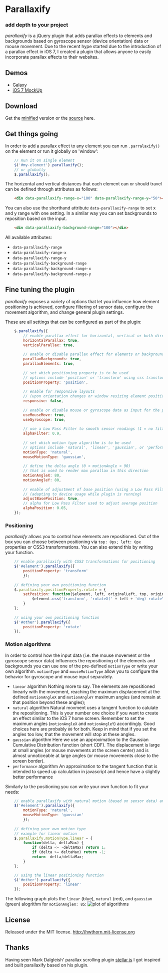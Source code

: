 # Parallaxify
### add depth to your project

*parallaxify* is a jQuery plugin that adds parallax effects to elements and backgrounds based on gyroscope sensor (device orientation) data or mouse movement. Due to the recent hype started due to the introduction of a parallax effect in iOS 7, I created a plugin that allows anyone to easily incorporate parallax effects to their websites.

## Demos

* [Galaxy](http://hwthorn.github.io/parallaxify/demo/galaxy.html)
* [iOS 7 MockUp](http://hwthorn.github.io/parallaxify/demo/ios.html)

## Download

Get the [minified](https://raw.github.com/hwthorn/parallaxify/master/jquery.parallax.min.js) version or the [source](https://raw.github.com/hwthorn/parallaxify/master/jquery.parallax.js) here.

## Get things going

In order to add a parallax effect to any element you can run `.parralaxify()` on the element or run it globally on 'window':

``` js
    // Run it on single element
    $('#my-element').parallaxify();
    // or globally
    $.parallaxify();
```

The horizontal and vertical distances that each element can or should travel can be defined through attributes as follows:

``` html
    <div data-parallaxify-range-x="100" data-parallaxify-range-y="50"></div>
```

You can also use the shorthand attribute `data-parallaxify-range` to set x and y range with one setting. In a similar way you can set backgrounds to reposition based on the input.

``` html
    <div data-parallaxify-background-range="100"></div>
```

All available attributes:
* `data-parallaxify-range`
* `data-parallaxify-range-x`
* `data-parallaxify-range-y`
* `data-parallaxify-background-range`
* `data-parallaxify-background-range-x`
* `data-parallaxify-background-range-y`


## Fine tuning the plugin

*parallaxify* exposes a variety of options that let you influence how element positioning is achieved, configure filtering of sensor data, configure the movement algorithm, and change general plugin settings.

These are all settings that can be configured as part of the plugin:

``` js
    $.parallaxify({
        // enable parallax effect for horizontal, vertical or both directions
        horizontalParallax: true,
        verticalParallax: true,
        
        // enable or disable parallax effect for elements or backgrounds
        parallaxBackgrounds: true,
        parallaxElements: true,
        
        // set which positioning property is to be used
        // options include 'position' or 'transform' using css transformations
        positionProperty: 'position',
        
        // enable for responsive layouts
        // (upon orientation changes or window resizing element positions are reevaluated
        responsive: false,
        
        // enable or disable mouse or gyroscope data as input for the plugin
        useMouseMove: true,
        useGyroscope: true,
        
        // use a Low Pass Filter to smooth sensor readings (1 = no filter)
        alphaFilter: 0.9,
        
        // set which motion type algorithm is to be used
        // options include 'natural', 'linear', 'gaussian', or 'performance'
        motionType: 'natural',
        mouseMotionType: 'gaussian',
        
        // define the delta angle (0 < motionAngle < 90) 
        // that is used to render max parallax in this direction
        motionAngleX: 80,
        motionAngleY: 80,
        
        // enable of adjustment of base position (using a Low Pass Filter)
        // (adapting to device usage while plugin is running)
        adjustBasePosition: true,
        // alpha for Low Pass Filter used to adjust average position
        alphaPosition: 0.05,
    });
```

### Positioning

*parallaxify* allows you to control how elements are repositioned. Out of the box you can choose between positioning via `top: 0px; left: 0px` properties or CSS3 transformations. You can also extend this by writing your function.

``` js
    // enable parallaxify with CSS3 transformations for positioning
    $('#element').parallaxify({
        positionProperty: 'transform'
        });
        
    // defining your own positioning function
    $.parallaxify.positionProperty.rotate = {
        setPosition: function($element, left, originalLeft, top, originalTop) {
            $element.css('transform', 'rotateX(' + left + 'deg) rotateY(' + top + 'deg)');
        }
    };
        
    // using your own positioning function
    $('#other').parallaxify({
        positionProperty: 'rotate'
    });
```

### Motion algorithms

In order to control how the input data (i.e. the mouse movement or the gyroscope sensor data) influences the repositioning of the elements and backgrounds you can use one of the pre-defined `motionType` or write your own algorithm. `motionType` and `mouseMotionType` allow you to configure the behavior for gyroscope and mouse input separately.

*   `linear` algorithm
    Nothing more to say. The elements are repositioned linearly with the movement, reaching the maximum displacement at the defined `motionAngleX` and `motionAngleY` maximum angles (and remain at that position beyond these angles);
*   `natural` algorithm
    Natural movment uses a tangent function to calulate the repositioning. This is your number one choice if you want to create an effect similar to the iOS 7 home screen. Remember to set the maximum angles (`motionAngleX` and `motionAngleY`) accordingly. Good choices here are probably `80` for both. Keep in mind that if you set the angles too low, that the movement will stop at these angles.
*   `gaussian` algorithm
    Here we use an approximation to the Gaussian Cumulative Distribution function (short CDF). The displacement is large at small angles (or mouse movements at the screen center) and is almost unnoticeable at large angles (or mouse movements close to the screen border).
*   `performance` algorithm
    An approximation to the tangent function that is intended to speed up calculation in javascript and hence have a slightly better performance

Similarly to the positioning you can write your own function to fit your needs:

``` js
    // enable parallaxify with natural motion (based on sensor data) and the gaussian algorithm for mouse movement
    $('#element').parallaxify({
        motionType: 'natural',
        mouseMotionType: 'gaussian'
        });
        
    // defining your own motion type
    // example for linear motion
    $.parallaxify.motionType.linear = {
        function(delta, deltaMax) {
            if (delta <= -deltaMax) return 1;
            if (delta >= deltaMax) return -1;
            return -delta/deltaMax;
        }
    };

    // using the linear positioning function
    $('#other').parallaxify({
        positionProperty: 'linear'
    });
```

The following graph plots the `linear` (blue), `natural` (red), and `gaussian` (green) alogrithm for `motionAngleX: 85`:
![plot of algorithms](https://raw.github.com/hwthorn/parallaxify/master/doc/plot.png "Plot of algorithms: linear (blue), natural (red), gaussian (green)")

## License

Released under the MIT license.
http://hwthorn.mit-license.org

## Thanks

Having seen Mark Dalgleish' parallax scrolling plugin [stellar.js](http://markdalgleish.com/projects/stellar.js) I got inspired and built parallaxify based on his plugin.
